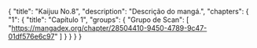 {
  "title": "Kaijuu No.8",
  "description": "Descrição do mangá.",
  "chapters": {
    "1": {
      "title": "Capítulo 1",
      "groups": {
        "Grupo de Scan": [
          "https://mangadex.org/chapter/28504410-9450-4789-9c47-01df576e6c97"
        ]
      }
    }
  }
}

